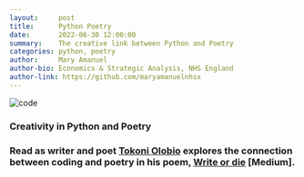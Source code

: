 ```yaml
---
layout:     post
title:      Python Poetry
date:       2022-06-30 12:00:00
summary:    The creative link between Python and Poetry
categories: python, poetry
author:     Mary Amanuel
author-bio: Economics & Strategic Analysis, NHS England
author-link: https://github.com/maryamanuelnhsx
---
```


<div class="nhsuk-grid-row">
    <div class="nhsuk-grid-column-one-third">
        <div class="nhsuk-card">
            <img alt="code" class="nhsuk-card__img" src="https://miro.medium.com/max/1400/1*oINHs75Ju4oL6W9HsnxdIQ.jpeg" />
        </div>
    </div>
    <div class="nhsuk-grid-column-two-thirds">
        <h3>Creativity in Python and Poetry<h3>
        <p>Read as writer and poet <a href="https://www.linkedin.com/in/tokoni-olobio-633a0875/">Tokoni Olobio</a> explores the connection between coding and poetry in his poem, <a href="https://olobiotokoni.medium.com/write-or-die-fc8a081508b1">Write or die</a> [Medium].</p>
    </div>
</div>